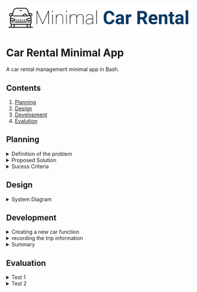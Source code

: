 ![CarRental](logo.png)

Car Rental Minimal App
===========================

A car rental management minimal app in Bash.

Contents
-----
  1. [Planning](#planning)
  1. [Design](#design)
  1. [Development](#development)
  1. [Evalution](#evaluation)

Planning
---------- 
 <details><summary>Definition of the problem</summary>
My client is an onwer of a car rental bussiness. His company has a range of cars availbale for rent on a price that varies on the hours of use of the car. The owner requests a computer program for recording information about their orders with the purpose of collecting basic information about the distance driven for each car and points specific features: easy commands to allow to create a car, record a trip distance, query the trip history a car, edit, delete a car and see the total statistics. One more requirement of the client was a simple terminal based program with a simple and transparent installation. Theres no reference to prior experience with a computer system program. 
 <p></details>

 <details><summary>Proposed Solution</summary>
Since we dont know about any prior experience of the stakeholders with a computer system, we have to follow all the requirements given by the client entirely and successfully because we assume they must be according the stakeholders capacities and the technology present in the company. To make the installation easy and clear, its necessary to use a sotware system that already has a terminal to reduce the work of going through its instalation, which would make the process of installing the app less simple and longer.
 <p></details>
 
 <details><summary>Sucess Criteria</summary>
  These are the measurable outcomes :

1. A car can be created and stored in the database
1. A trip can be recorded for a given car
1. A summary (total distance travel, average) of trips can be measured for a particular car
1. A car information can be edited
1. A basic backup system is available
1. The user can easily understand the commands by the straigtforward comments and instructions 
1. Installation is simple-> it does not require additional software, one step process
1. A car information can be deleted
1. The application can be uninstalled 
 <p></details>
 
Design
---------
 <details><summary>System Diagram</summary>
  ![SystemDiagram]() 
  [Fig1][This picture shows the system diagram for the car rental program]
  
<p></details> 

Development
----------
  
 <details><summary>Creating a new car function</summary>
 The following steps summarize the algorithms to create a new car in the system:
  
1. Get input from the user 
1. Check number of arguments (model, color, pp). If 4 then continue, if not exit "message". 
1. Write to main file with one extra line. Not erasing other entries. 
1. Create car trip file with 4 case for the 4 arguments plate.txt
  <p></details>

<details><summary>recording the trip information</summary>
 The following steps summarize the algorithms to record trip info:
  
1. Check arguments (Plate, km,Date-out,Date-in) if 4, then continue, if not exit "message".
1. Check that the car exists.
1. if car exists then write the trip info in the $plate.txt file, without erasing previous trips 
<p></details>

<details><summary>Summary</summary>
  The following steps summarize the algorithms to generate the summary of a car:

1. Check the number of arguments. If 1 continue, if not "message", exit.
1. Check if the car exists. If yes continue, if not "message", exit.
1. Read the record trips in the car license and for the first word in line (km)
do summary for all if $1 arg =all
<p></details>

Evaluation
-----------

<details><summary>Test 1</summary>
First time running the program we had one issue: the test file needed to move to the main folder
```.sh
cd ../
```
This is ncessary because the create.sh resideds in the main folder whereas the test file is inside the /tests folders.

The second run of the the test file was unsesccfull too because the database folder was not existent. Also the created pogram did not store the license file nside the database 
<p></details>

<details><summary>Test 2</summary>
ckeck that the car was added to the mainfile
In the shell cript we used this lin:
```.sh
lastline= $( tail -n 1 Databse/maincarfile.txt )
```
The tail -n command is used to read the lines from the last one and the number (1) is the number of the lines that have to be read. Everything together is doing **read 1 line starting from the last one**
Then we compare the file we created for the test with the lastline in the maincarfile
We had an error because of the quotation mark 
quotation marks makes the argument a phrase. Without the quotation mark the words will be read separetly not as a phrase and it might give tHE ERROR OF "too many arguments"

summary : explain what type of testing was used (refer to the slides in )
<p></details>

